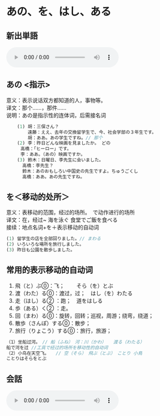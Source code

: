 # あの、を、はし、ある

## 新出単語
<vue-plyr>
  <audio controls crossorigin playsinline loop>
    <source src="../audio/6-2-たんご.mp3" type="audio/mp3" />
  </audio>
 </vue-plyr>

## あの <指示>

意义：表示说话双方都知道的人，事物等。  
译文：那个……，那件……  
说明：あの是指示性的连体词，后需接名词

```ts
	(1) 胡：三保さん？
		遠藤：ええ、去年の交換留学生で、今、社会学部の３年生です。
		胡：ああ。あの学生ですね。// 那个
	(2) 李：昨日どんな映画を見ましたか。 どの
　　	高橋：「ヒーロー」です。
　　	李：ああ。（あの）映画ですか。
    (3) 鈴木：日曜日、李先生に会いました。
　　　	高橋：李先生？
　　　	鈴木：あのおもしろい中国史の先生ですよ。ちゅうごくし
　　　	高橋：ああ。あの先生ですね。
```

## を＜移动的处所＞

意义：表移动的范围，经过的场所。　で动作进行的场所  
译文：在，经过~ 海を泳ぐ 食堂でご飯を食べる  
接续：地点名词+を＋表示移动的自动词  

```ts
(1) 留学生の店を全部回りました。// まわる
(2) いろいろな場所を旅行しました。
(3) 昨日も公園を散歩しました。
```

## 常用的表示移动的自动词

1. 飛（と）ぶ⓪：飞；　　 そら（を）とぶ
2. 渡（わた）る⓪：渡过，过；　はし（を）わたる
3. 走（はし）る② ：跑；　道をはしる
4. 歩（ある）く② ：走。
5. 回（まわ）る⓪：旋转，回转；巡视，周游；绕弯，绕道；
6. 散歩（さんぽ）する⓪：散步；　
7. 旅行（りょこう）する⓪：旅行，旅游；

```ts
（1）坐船过河。　// 船（ふね）　河：川（かわ） 　渡る（わたる）　　
船で河を过 //工具で经过的场所を移动性的自动词
（2）小鸟在天空飞。　　// 空（そら）　飛ぶ（とぶ）　ことり 小鳥
ことりはそらをとぶ
```

## 会話
<vue-plyr>
  <audio controls crossorigin playsinline loop>
    <source src="../audio/6-2-かいわ.mp3" type="audio/mp3" />
  </audio>
 </vue-plyr>